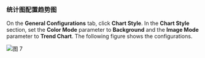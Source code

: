 ### 统计图配置趋势图

On the **General Configurations** tab, click **Chart Style**. In the **Chart Style** section, set the **Color Mode** parameter to **Background** and the **Image Mode** parameter to **Trend Chart**. The following figure shows the configurations.

![图 7](/img/src/visulization/statistics/statistics7.png)
